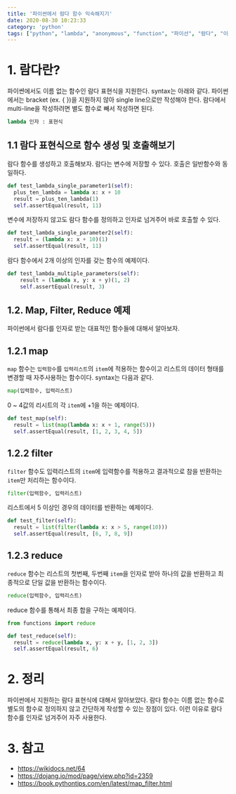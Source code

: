 ```yaml
---
title: '파이썬에서 람다 함수 익숙해지기'
date: 2020-08-30 10:23:33
category: 'python'
tags: ["python", "lambda", "anonymous", "function", "파이선", "람다", "이름없는함수", "익명함수"]
---
```


# 1. 람다란?

파이쎤에서도 이름 없는 함수인 람다 표현식을 지원한다. syntax는 아래와 같다. 파이썬에서는 bracket (ex. { })을 지원하지 않아 single line으로만 작성해야 한다. 람다에서 multi-line을 작성하려면 별도 함수로 빼서 작성하면 된다. 

```python
lambda 인자 : 표현식
```


## 1.1 람다 표현식으로 함수 생성 및 호출해보기

람다 함수를 생성하고 호출해보자. 람다는 변수에 저장할 수 있다. 호출은 일반함수와 동일하다. 

```python
def test_lambda_single_parameter1(self):
  plus_ten_lambda = lambda x: x + 10
  result = plus_ten_lambda(1)
  self.assertEqual(result, 11)
```

변수에 저장하지 않고도 람다 함수를 정의하고 인자로 넘겨주어 바로 호출할 수 있다. 

```python
def test_lambda_single_parameter2(self):
  result = (lambda x: x + 10)(1)
  self.assertEqual(result, 11)
```

람다 함수에서 2개 이상의 인자를 갖는 함수의 예제이다. 

```python
def test_lambda_multiple_parameters(self):
	result = (lambda x, y: x + y)(1, 2)
	self.assertEqual(result, 3)
```


## 1.2. Map, Filter, Reduce 예제

파이썬에서 람다를 인자로 받는 대표적인 함수들에 대해서 알아보자. 

## 1.2.1 map

`map` 함수는 `입력함수`를 `입력리스트`의 `item`에 적용하는 함수이고 리스트의 데이터 형태를 변경할 때 자주사용하는 함수이다. syntax는 다음과 같다. 

```python
map(입력함수, 입력리스트)
```

0 ~ 4값의 리시트의 각 `item`에 +1을 하는 예제이다. 

```python
def test_map(self):
  result = list(map(lambda x: x + 1, range(5)))
  self.assertEqual(result, [1, 2, 3, 4, 5])
```



## 1.2.2 filter

`filter` 함수도 입력리스트의 `item`에 입력함수를 적용하고 결과적으로 참을 반환하는 `item`만 처리하는 함수이다. 

``` python
filter(입력함수, 입력리스트)
```

리스트에서 5 이상인 경우의 데이터를 반환하는 예제이다. 

```python
def test_filter(self):
  result = list(filter(lambda x: x > 5, range(10)))
  self.assertEqual(result, [6, 7, 8, 9])

```


## 1.2.3 reduce

`reduce` 함수는 리스트의 첫번째, 두번째 `item`을 인자로 받아 하나의 값을 반환하고 최종적으로 단일 값을 반환하는 함수이다. 

```python
reduce(입력함수, 입력리스트)
```

reduce 함수를 통해서 최종 합을 구하는 예제이다. 

```python
from functions import reduce

def test_reduce(self):
  result = reduce(lambda x, y: x + y, [1, 2, 3])
  self.assertEqual(result, 6)
```

# 2. 정리

파이썬에서 지원하는 람다 표현식에 대해서 알아보았다. 람다 함수는 이름 없는 함수로 별도의 함수로 정의하지 않고 간단하게 작성할 수 있는 장점이 있다. 이런 이유로 람다 함수를 인자로 넘겨주어 자주 사용한다. 

# 3. 참고

* https://wikidocs.net/64
* https://dojang.io/mod/page/view.php?id=2359
* https://book.pythontips.com/en/latest/map_filter.html